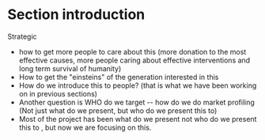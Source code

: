 # Section introduction

Strategic

* how to get more people to care about this (more donation to the most effective causes, more people caring about effective interventions and long term survival of humanity)&#x20;
* How to get the "einsteins" of the generation interested in this
* How do we introduce this to people? (that is what we have been working on in previous sections)&#x20;
* Another question is WHO do we target -- how do we do market profiling (Not just what do we present, but who do we present this to)
* Most of the project has been what do we present not who do we present this to , but now we are focusing on this.&#x20;

